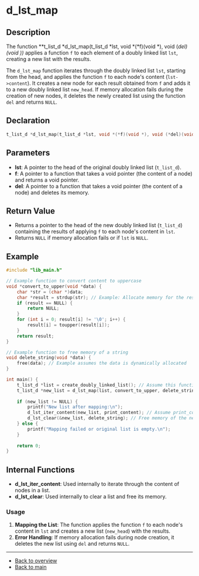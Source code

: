 # d_lst_map

## Description

The function **t_list_d *d_lst_map(t_list_d *lst, void *(*f)(void *), void (*del)(void *))** applies a function `f` to each element of a doubly linked list `lst`, creating a new list with the results.

The `d_lst_map` function iterates through the doubly linked list `lst`, starting from the head, and applies the function `f` to each node's content (`lst->content`). It creates a new node for each result obtained from `f` and adds it to a new doubly linked list `new_head`. If memory allocation fails during the creation of new nodes, it deletes the newly created list using the function `del` and returns `NULL`.

## Declaration
```c
t_list_d *d_lst_map(t_list_d *lst, void *(*f)(void *), void (*del)(void *));
```
## Parameters

- **lst**: A pointer to the head of the original doubly linked list (`t_list_d`).
- **f**: A pointer to a function that takes a void pointer (the content of a node) and returns a void pointer.
- **del**: A pointer to a function that takes a void pointer (the content of a node) and deletes its memory.

## Return Value

- Returns a pointer to the head of the new doubly linked list (`t_list_d`) containing the results of applying `f` to each node's content in `lst`.
- Returns `NULL` if memory allocation fails or if `lst` is `NULL`.

## Example

```c
#include "lib_main.h"

// Example function to convert content to uppercase
void *convert_to_upper(void *data) {
    char *str = (char *)data;
    char *result = strdup(str); // Example: Allocate memory for the result
    if (result == NULL) {
        return NULL;
    }
    for (int i = 0; result[i] != '\0'; i++) {
        result[i] = toupper(result[i]);
    }
    return result;
}

// Example function to free memory of a string
void delete_string(void *data) {
    free(data); // Example assumes the data is dynamically allocated
}

int main() {
    t_list_d *list = create_doubly_linked_list(); // Assume this function creates a populated list
    t_list_d *new_list = d_lst_map(list, convert_to_upper, delete_string);
    
    if (new_list != NULL) {
        printf("New list after mapping:\n");
        d_lst_iter_content(new_list, print_content); // Assume print_content function prints the content
        d_lst_clear(&new_list, delete_string); // Free memory of the new list
    } else {
        printf("Mapping failed or original list is empty.\n");
    }
    
    return 0;
}
```
## Internal Functions

- **d_lst_iter_content**: Used internally to iterate through the content of nodes in a list.
- **d_lst_clear**: Used internally to clear a list and free its memory.

### Usage

1. **Mapping the List**: The function applies the function `f` to each node's content in `lst` and creates a new list (`new_head`) with the results.
2. **Error Handling**: If memory allocation fails during node creation, it deletes the new list using `del` and returns `NULL`.

---

- [Back to overview](../Overview_about_function.md)
- [Back to main](/)
